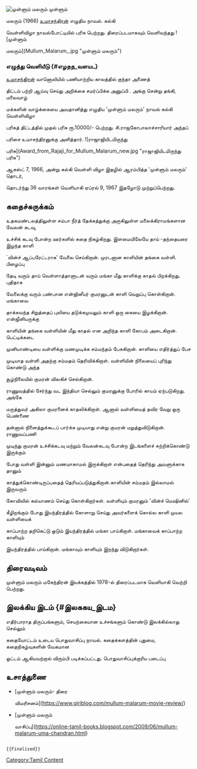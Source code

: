![முள்ளும் மலரும்](Mullum-malarum_Uma_Chandran.jpg "முள்ளும் மலரும்") முள்ளும்
மலரும் (1966) [உமாசந்திரன்](உமாசந்திரன் "wikilink") எழுதிய நாவல். கல்கி
வெள்ளிவிழா நாவல்போட்டியில் பரிசு பெற்றது. திரைப்படமாகவும் வெளிவந்தது ![முள்ளும்
மலரும்](Mullum_Malarum_.jpg "முள்ளும் மலரும்")

### எழுத்து வெளியீடு {#எழதத_வளயட}

[உமாசந்திரன்](உமாசந்திரன் "wikilink") வானொலியில் பணியாற்றிய காலத்தில் குந்தா அணைத்
திட்டம் பற்றி ஆய்வு செய்து அறிக்கை சமர்ப்பிக்க அனுப்பி . அங்கு சென்று தங்கி, மலைவாழ்
மக்களின் வாழ்க்கையை அவதானித்து எழுதிய \'முள்ளும் மலரும்' நாவல் கல்கி வெள்ளிவிழா
பரிசுத் திட்டத்தில் முதல் பரிசு ரூ.10000/- பெற்றது. சி.ராஜகோபாலாச்சாரியார் அந்தப்
பரிசை உமாசந்திரனுக்கு அளித்தார். ![ராஜாஜியிடமிருந்து
பரிசு](Award_from_Rajaji_for_Mullum_Malarum_new.jpg "ராஜாஜியிடமிருந்து பரிசு")
ஆகஸ்ட் 7, 1966, அன்று கல்கி வெள்ளி விழா இதழில் ஆரம்பித்த \'முள்ளும் மலரும்' தொடர்,
தொடர்ந்து 36 வாரங்கள் வெளியாகி ஏப்ரல் 9, 1967 இதழோடு முற்றுப்பெற்றது.

## கதைச்சுருக்கம்

உதகமண்டலத்திலுள்ள சம்பா நீர்த் தேக்கத்துக்கு அருகிலுள்ள மலைக்கிராமங்களான வேலன் கடவு,
உச்சிக் கடவு போன்ற ஊர்களில் கதை நிகழ்கிறது. இளமையிலேயே தாய் -தந்தையரை இழந்த காளி
\`வின்ச் ஆப்பரேட்டராக\' வேலை செய்கிறான். முரடனான காளியின் தங்கை வள்ளி. பிழைப்பு
தேடி வரும் தாய் வெள்ளாத்தாளுடன் வரும் மங்கா மீது காளிக்கு காதல் பிறக்கிறது. புதிதாக
வேலைக்கு வரும் பண்பான என்ஜினீயர் குமரனுடன் காளி வெறுப்பு கொள்கிறான். மங்காவை
தாக்கவந்த சிறுத்தைப் புலியை தடுக்கமுயலும் காளி ஒரு கையை இழக்கிறான். என்ஜீனியருக்கு
காளியின் தங்கை வள்ளியின் மீது காதல் என அறிந்த காளி கோபம் அடைகிறான். பெட்டிக்கடை
முனியாண்டியை வள்ளிக்கு மணமுடிக்க சம்மந்தம் பேசுகிறான். காளியை எதிர்த்துப் பேச
முடியாத வள்ளி அதற்கு சம்மதம் தெரிவிக்கிறாள். வள்ளியின் நிலையைப் புரிந்து கொண்டு அந்த
சூழ்நிலையில் குமரன் விலகிச் செல்கிறான்.

ராணுவத்தில் சேர்ந்து வட இந்தியா செல்லும் குமரனுக்கு போரில் காயம் ஏற்படுகிறது. அங்கே
மருத்துவர் அகிலா குமரனைக் காதலிக்கிறாள். ஆனால் வள்ளியைத் தவிர வேறு ஒரு பெண்ணை
தன்னால் நினைத்துக்கூடப் பார்க்க முடியாது என்று குமரன் மறுத்துவிடுகிறான். ராணுவப்பணி
முடிந்து குமரன் உச்சிக்கடவு மற்றும் வேலன்கடவு போன்ற இடங்களைச் சுற்றிக்கொண்டு இருக்கும்
போது வள்ளி இன்னும் மணமாகாமல் இருக்கிறாள் என்பதைத் தெரிந்து அவளுக்காக தானும்
காத்துக்கொண்டிருப்பதைத் தெரியப்படுத்துகிறான்.காளியின் சம்மதம் இல்லாமல் இருவரும்
கோவிலில் கல்யாணம் செய்து கொள்கிறார்கள். வள்ளியும் குமரனும் \'வின்ச் மெஷினில்\'
கீழிறங்கும் போது இயந்திரத்தில் கோளாறு செய்து அவர்களைக் கொல்ல காளி முயல வள்ளியைக்
காப்பாற்ற தறிகெட்டு ஓடும் இயந்திரத்தில் மங்கா பாய்கிறாள். மங்காவைக் காப்பாற்ற காளியும்
இயந்திரத்தில் பாய்கிறான். மங்காவும் காளியும் இறந்து விடுகிறார்கள்.

## திரைவடிவம்

முள்ளும் மலரும் மகேந்திரன் இயக்கத்தில் 1978-ல் திரைப்படமாக வெளியாகி வெற்றி பெற்றது.

## இலக்கிய இடம் {#இலககய_இடம}

எதிர்பாராத திருப்பங்களும், செயற்கையான உச்சங்களும் கொண்டு இலக்கில்லாது செல்லும்
கதையோட்டம் உடைய பொதுவாசிப்பு நாவல். கதைக்களத்தின் புதுமை, கதைநிகழ்வுகளின் வேகமான
ஓட்டம் ஆகியவற்றால் விரும்பி படிக்கப்பட்டது. பொதுவாசிப்புக்குரிய படைப்பு

## உசாத்துணை

-   [முள்ளும் மலரும்- திரை
    விமரிசனம்](https://www.giriblog.com/mullum-malarum-movie-review/)
-   [முள்ளும் மலரும்
    வாசிப்பு](https://online-tamil-books.blogspot.com/2009/06/mullum-malarum-uma-chandran.html)

```{=mediawiki}
{{Finalised}}
```
[Category:Tamil Content](Category:Tamil_Content "wikilink")
